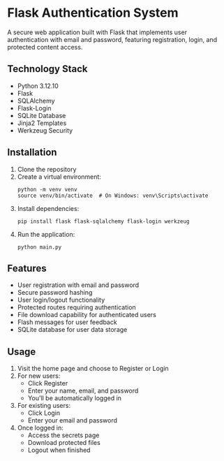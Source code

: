 # Flask Authentication System

A secure web application built with Flask that implements user authentication with email and password, featuring
registration, login, and protected content access.

## Technology Stack

- Python 3.12.10
- Flask
- SQLAlchemy
- Flask-Login
- SQLite Database
- Jinja2 Templates
- Werkzeug Security

## Installation

1. Clone the repository
2. Create a virtual environment:
   ```
   python -m venv venv
   source venv/bin/activate  # On Windows: venv\Scripts\activate
   ```
3. Install dependencies:
   ```
   pip install flask flask-sqlalchemy flask-login werkzeug
   ```
4. Run the application:
   ```
   python main.py
   ```

## Features

- User registration with email and password
- Secure password hashing
- User login/logout functionality
- Protected routes requiring authentication
- File download capability for authenticated users
- Flash messages for user feedback
- SQLite database for user data storage

## Usage

1. Visit the home page and choose to Register or Login
2. For new users:
    - Click Register
    - Enter your name, email, and password
    - You'll be automatically logged in
3. For existing users:
    - Click Login
    - Enter your email and password
4. Once logged in:
    - Access the secrets page
    - Download protected files
    - Logout when finished
